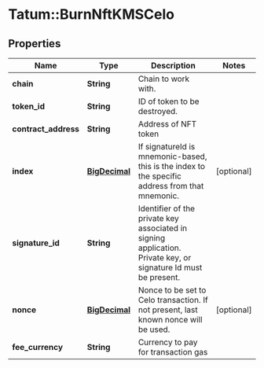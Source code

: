 # Tatum::BurnNftKMSCelo

## Properties
Name | Type | Description | Notes
------------ | ------------- | ------------- | -------------
**chain** | **String** | Chain to work with. | 
**token_id** | **String** | ID of token to be destroyed. | 
**contract_address** | **String** | Address of NFT token | 
**index** | [**BigDecimal**](BigDecimal.md) | If signatureId is mnemonic-based, this is the index to the specific address from that mnemonic. | [optional] 
**signature_id** | **String** | Identifier of the private key associated in signing application. Private key, or signature Id must be present. | 
**nonce** | [**BigDecimal**](BigDecimal.md) | Nonce to be set to Celo transaction. If not present, last known nonce will be used. | [optional] 
**fee_currency** | **String** | Currency to pay for transaction gas | 

